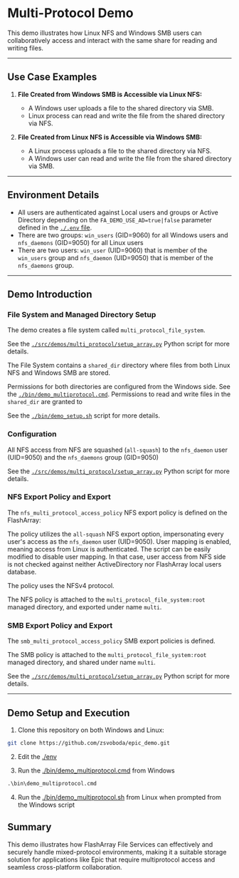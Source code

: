 # Multi-Protocol Demo

This demo illustrates how Linux NFS and Windows SMB users can collaboratively access and interact with the same share for reading and writing files.

---

## Use Case Examples

1. **File Created from Windows SMB is Accessible via Linux NFS:**
   - A Windows user uploads a file to the shared directory via SMB.
   - Linux process can read and write the file from the shared directory via NFS.

2. **File Created from Linux NFS is Accessible via Windows SMB:**
   - A Linux process uploads a file to the shared directory via NFS.
   - A Windows user can read and write the file from the shared directory via SMB.

---

## Environment Details

- All users are authenticated against Local users and groups or Active Directory depending on the `FA_DEMO_USE_AD=true|false` parameter defined in the [`./.env` file](./.env).
- There are two groups: `win_users` (GID=9060) for all Windows users and `nfs_daemons` (GID=9050) for all Linux users
- There are two users: `win_user` (UID=9060) that is member of the `win_users` group and `nfs_daemon` (UID=9050) that is member of the `nfs_daemons` group.

---

## Demo Introduction

### File System and Managed Directory Setup

The demo creates a file system called `multi_protocol_file_system`.

See the [`./src/demos/multi_protocol/setup_array.py`](./src/demos/multi_protocol/setup_array.py) Python script for more details.

The File System contains a `shared_dir` directory where files from both Linux NFS and Windows SMB are stored.

Permissions for both directories are configured from the Windows side. See the [`./bin/demo_multiprotocol.cmd`](./bin/demo_multiprotocol.cmd). Permissions to read and write files in the `shared_dir` are granted to 

See the [`./bin/demo_setup.sh`](./bin/demo_setup.sh) script for more details.

### Configuration

All NFS access from NFS are squashed (`all-squash`) to the `nfs_daemon` user (UID=9050) and the `nfs_daemons` group (GID=9050)

See the [`./src/demos/multi_protocol/setup_array.py`](./src/demos/multi_protocol/setup_array.py) Python script for more details.

### NFS Export Policy and Export

The `nfs_multi_protocol_access_policy` NFS export policy is defined on the FlashArray:

The policy utilizes the `all-squash` NFS export option, impersonating every user's access as the `nfs_daemon` user (UID=9050). User mapping is enabled, meaning access from Linux is authenticated. The script can be easily modified to disable user mapping. In that case, user access from NFS side is not checked against neither ActiveDirectory nor FlashArray local users database.

The policy uses the NFSv4 protocol.

The NFS policy is attached to the `multi_protocol_file_system:root` managed directory, and exported under name `multi`.

### SMB Export Policy and Export

The `smb_multi_protocol_access_policy` SMB export policies is defined.

The SMB policy is attached to the `multi_protocol_file_system:root` managed directory, and shared under name `multi`.

See the [`./src/demos/multi_protocol/setup_array.py`](./src/demos/multi_protocol/setup_array.py) Python script for more details.

---

## Demo Setup and Execution

1. Clone this repository on both Windows and Linux:

```bash
git clone https://github.com/zsvoboda/epic_demo.git
```

2. Edit the [./env](./.env)


3. Run the [./bin/demo_multiprotocol.cmd](./bin/demo_multiprotocol.cmd) from Windows

```cmd
.\bin\demo_multiprotocol.cmd
```

4. Run the [./bin/demo_multiprotocol.sh](./bin/demo_multiprotocol.sh) from Linux when prompted from the Windows script

## Summary
This demo illustrates how FlashArray File Services can effectively and securely handle mixed-protocol environments, making it a suitable storage solution for applications like Epic that require multiprotocol access and seamless cross-platform collaboration.